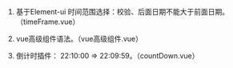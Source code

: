 1. 基于Element-ui 时间范围选择：校验、后面日期不能大于前面日期。（timeFrame.vue）

2. vue高级组件语法。（vue高级组件.vue）

3. 倒计时插件： 22:10:00 => 22:09:59。（countDown.vue）